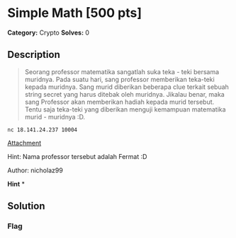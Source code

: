 # Simple Math [500 pts]

**Category:** Crypto
**Solves:** 0

## Description
>Seorang professor matematika sangatlah suka teka - teki bersama muridnya. Pada suatu hari, sang professor memberikan teka-teki kepada muridnya. Sang murid diberikan beberapa clue terkait sebuah string secret yang harus ditebak oleh muridnya. Jikalau benar, maka sang Professor akan memberikan hadiah kepada murid tersebut. Tentu saja teka-teki yang diberikan menguji kemampuan matematika murid - muridnya :D.

`nc 18.141.24.237 10004`

[Attachment](https://drive.google.com/open?id=1yTGzyGHxdAQ4W9KhhCIdrp-qnhzZB8aJ)

Hint: Nama professor tersebut adalah Fermat :D <br/>

Author: nicholaz99

**Hint**
* 

## Solution

### Flag

